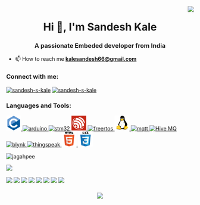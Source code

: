 <div>
  <img align="right" src="https://visitor-badge.laobi.icu/badge?page_id=mericom" />
</div>
<h1 align="center">Hi 👋, I'm Sandesh Kale</h1>
<h3 align="center">A passionate Embeded developer from India</h3>

- 📫 How to reach me **kalesandesh66@gmail.com**

<h3 align="left">Connect with me:</h3>
<p align="left">
<a href="https://linkedin.com/in/sandesh-s-kale" target="blank"><img align="center" src="https://raw.githubusercontent.com/rahuldkjain/github-profile-readme-generator/master/src/images/icons/Social/linked-in-alt.svg" alt="sandesh-s-kale" height="30" width="40" /></a>
<a href="https://www.instagram.com/mr._sk_oo7/)" target="blank"><img align="center" src="https://logos-world.net/wp-content/uploads/2020/06/Instagram-Logo.png" alt="sandesh-s-kale" height="30" width="55" /></a>
</p>

<h3 align="left">Languages and Tools:</h3>
<p align="left"> <a href="https://www.cprogramming.com/" target="_blank" rel="noreferrer"> <img src="https://raw.githubusercontent.com/devicons/devicon/master/icons/c/c-original.svg" alt="c" width="40" height="40"/> </a>  <a href="https://www.arduino.cc/" target="_blank" rel="noreferrer"> <img src="https://cdn.worldvectorlogo.com/logos/arduino-1.svg" alt="arduino" width="40" height="40"/> </a>  <a href="https://www.st.com/en/development-tools/stm32cubeide.html" target="_blank" srel="noreferrer"> <img src="https://www.disk91.com/wp-content/uploads/2018/09/12180191.png" alt="stm32" width="40" height="40"/> </a> <a href="https://www.espressif.com/" target="_blank" srel="noreferrer"> <img src="https://github.com/JAGAHPEE/JAGAHPEE/blob/master/espressif.png" alt="espressif" width="40" height="40"/> </a> <a href="https://www.freertos.org/index.html/" target="_blank" srel="noreferrer"> <img src="https://www.kaliop.com/app/uploads/2019/01/freertos_color-1.png" alt="freertos" width="100" height="40"/> </a> <a href="https://www.linux.org/" target="_blank" srel="noreferrer"> <img src="https://raw.githubusercontent.com/devicons/devicon/master/icons/linux/linux-original.svg" alt="linux" width="40" height="40"/> </a> <a href="https://mqtt.org/" target="_blank" srel="noreferrer"> <img src="https://mqtt.org/assets/img/mqtt-logo-transp.svg" alt="mqtt" width="100" height="40"/> </a> <a href="https://www.mqtt-dashboard.com/" target="_blank" srel="noreferrer"> <img src="https://cdn.startbase.com/images/magazine/2021/05/03-hivemq-vert.jpg?w=1108" alt="Hive MQ" width="40" height="40"/> </a> <a href="https://blynk.io/" target="_blank" srel="noreferrer"> <img src="https://assets-global.website-files.com/64e7613f72bbd136b54a5f25/64e7613f72bbd136b54a5f2c_Blynk-logo-app-icon.svg" alt="blynk" width="100" height="40"/> </a>  <a href="https://thingspeak.com/" target="_blank" srel="noreferrer"> <img src="https://thingspeak.com/assets/thingspeak_logo_white-ef4990033a96773df16f2a98e7d72e06f1f497d026145ebbcce1aa9d974e9015.png" alt="thingspeak" width="170" height="40"/> </a> <a href="https://www.w3.org/html/" target="_blank" rel="noreferrer"> <img src="https://raw.githubusercontent.com/devicons/devicon/master/icons/html5/html5-original-wordmark.svg" alt="html5" width="40" height="40"/> </a>  <a href="https://www.w3schools.com/css/" target="_blank" rel="noreferrer"> <img src="https://raw.githubusercontent.com/devicons/devicon/master/icons/css3/css3-original-wordmark.svg" alt="css3" width="40" height="40"/> </a> </p>

<p><img align="center" src="https://github-readme-stats.vercel.app/api/top-langs?username=jagahpee&theme=dark&show_icons=true&locale=en&layout=compact&hide_progress=true" alt="jagahpee" /></p>

![](https://github-readme-stats.vercel.app/api?username=JAGAHPEE&theme=dark&show_icons=true)

[![](https://github-readme-stats.vercel.app/api/pin/?username=JAGAHPEE&theme=dark&repo=CDAC_Project)](https://github.com/JAGAHPEE/CDAC_Project/blob/main/README.md)
[![](https://github-readme-stats.vercel.app/api/pin/?username=JAGAHPEE&theme=dark&repo=Major-Project--II-Floor-Cleaning-Robot)](https://github.com/JAGAHPEE/Major-Project--II-Floor-Cleaning-Robot)
[![](https://github-readme-stats.vercel.app/api/pin/?username=JAGAHPEE&theme=dark&repo=Major_Project_I-IOT_Car_Parking_System)](https://github.com/JAGAHPEE/Major_Project_I-IOT_Car_Parking_System)
[![](https://github-readme-stats.vercel.app/api/pin/?username=JAGAHPEE&theme=dark&repo=Minor_Project-Covid_Protective_Robot)](https://github.com/JAGAHPEE/Minor_Project-Covid_Protective_Robot)
[![](https://github-readme-stats.vercel.app/api/pin/?username=JAGAHPEE&theme=dark&repo=TSF-Metro-Hotel-Booking-Payment-Gateway-Integration)](https://github.com/JAGAHPEE/TSF-Metro-Hotel-Booking-Payment-Gateway-Integration)
[![](https://github-readme-stats.vercel.app/api/pin/?username=JAGAHPEE&theme=dark&repo=ARDUINO_IDE)](https://github.com/JAGAHPEE/ARDUINO_IDE)
[![](https://github-readme-stats.vercel.app/api/pin/?username=JAGAHPEE&theme=dark&repo=Embeded-System-with-AVR-ATMEGA32)](https://github.com/JAGAHPEE/Embeded-System-with-AVR-ATMEGA32)
[![](https://github-readme-stats.vercel.app/api/pin/?username=JAGAHPEE&theme=dark&repo=Portfolio)](https://github.com/JAGAHPEE/Portfolio)
<h3 align="center">
    <img src="https://readme-typing-svg.herokuapp.com/?font=Righteous&size=25&center=true&vCenter=true&color=00F72F&width=500&height=70&duration=4000&lines=Thanks+for+visiting!+✌️;+Shoot+me+a+message+on+Linkedin!;I'm+always+down+to+collab+:)">
</h3>
